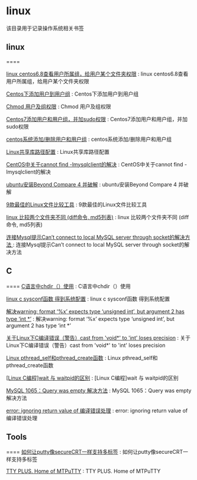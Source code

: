 # linux
该目录用于记录操作系统相关书签

## linux
====

[linux centos6.8查看用户所属组，给用户某个文件夹权限](https://blog.csdn.net/u010503822/article/details/78279863) : linux centos6.8查看用户所属组，给用户某个文件夹权限 

[Centos下添加用户到用户组](https://blog.csdn.net/weixin_33963594/article/details/86130784) : Centos下添加用户到用户组 

[Chmod 用户及组权限](https://blog.csdn.net/Wuli_Yunheng/article/details/89490791) : Chmod 用户及组权限 

[Centos7添加用户和用户组，并加sudo权限](https://blog.csdn.net/qq_40384985/article/details/90055394) : Centos7添加用户和用户组，并加sudo权限 

[centos系统添加/删除用户和用户组](https://www.cnblogs.com/nyfz/p/8557137.html) : centos系统添加/删除用户和用户组 

[Linux共享库路径配置](https://blog.csdn.net/yanxiangtianji/article/details/8316562) : Linux共享库路径配置 

[CentOS中关于cannot find -lmysqlclient的解决](https://blog.csdn.net/qq_34039018/article/details/95525690) : CentOS中关于cannot find -lmysqlclient的解决 

[ubuntu安装Beyond Compare 4 并破解](https://blog.csdn.net/qq_26012495/article/details/86514147) : ubuntu安装Beyond Compare 4 并破解 

[9款最佳的Linux文件比较工具](https://www.cnblogs.com/logsharing/p/7986825.html) : 9款最佳的Linux文件比较工具 

[linux 比较两个文件夹不同 (diff命令, md5列表)](https://www.cnblogs.com/xudong-bupt/p/6493903.html) : linux 比较两个文件夹不同 (diff命令, md5列表) 

[连接Mysql提示Can’t connect to local MySQL server through socket的解决方法 ](http://aiezu.com/article/mysql_php_connect_through_socket.html) : 连接Mysql提示Can’t connect to local MySQL server through socket的解决方法  


## C
====
[C语言中chdir（）使用](https://blog.csdn.net/Gease_lcj/article/details/79347440) : C语言中chdir（）使用 

[linux c sysconf函数 得到系统配置](https://blog.csdn.net/whatday/article/details/96732262) : linux c sysconf函数 得到系统配置 

[解决warning: format ‘%x’ expects type ‘unsigned int’, but argument 2 has type ‘int *’](https://blog.csdn.net/weixin_34405354/article/details/92756334) : 解决warning: format ‘%x’ expects type ‘unsigned int’, but argument 2 has type ‘int *’ 

[关于Linux下C编译错误（警告）cast from 'void*' to 'int' loses precision](https://www.cnblogs.com/jiu0821/p/5855791.html) : 关于Linux下C编译错误（警告）cast from 'void*' to 'int' loses precision 

[Linux pthread_self和pthread_create函数](https://blog.csdn.net/cslqm/article/details/53234005) : Linux pthread_self和pthread_create函数 

[[Linux C编程]wait 与 waitpid的区别](https://www.veryarm.com/52279.html) : [Linux C编程]wait 与 waitpid的区别 

[MySQL 1065：Query was empty 解决方法](https://blog.csdn.net/HY845638534/article/details/89296500) : MySQL 1065：Query was empty 解决方法 

[error: ignoring return value of 编译错误处理](https://blog.csdn.net/weixin_34315485/article/details/85514245) : error: ignoring return value of 编译错误处理 

## Tools
====
[如何让putty像secureCRT一样支持多标签](https://blog.csdn.net/hzhsan/article/details/17218371) : 如何让putty像secureCRT一样支持多标签 

[TTY PLUS. Home of MTPuTTY](http://www.ttyplus.com/downloads.html) : TTY PLUS. Home of MTPuTTY 

